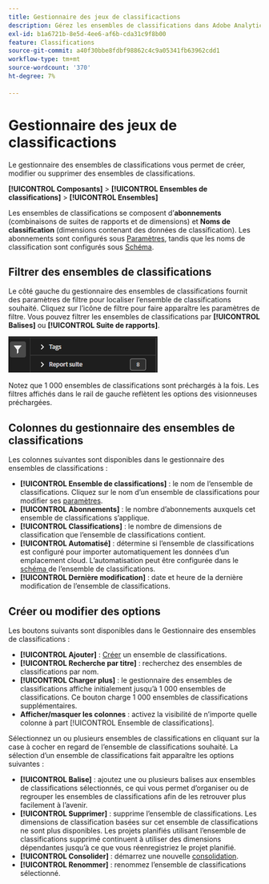```yaml
---
title: Gestionnaire des jeux de classificactions
description: Gérez les ensembles de classifications dans Adobe Analytics.
exl-id: b1a6721b-8e5d-4ee6-af6b-cda31c9f8b00
feature: Classifications
source-git-commit: a40f30bbe8fdbf98862c4c9a05341fb63962cdd1
workflow-type: tm+mt
source-wordcount: '370'
ht-degree: 7%

---
```


# Gestionnaire des jeux de classificactions

Le gestionnaire des ensembles de classifications vous permet de créer, modifier ou supprimer des ensembles de classifications.

**[!UICONTROL Composants]** > **[!UICONTROL Ensembles de classifications]** > **[!UICONTROL Ensembles]**

Les ensembles de classifications se composent d’**abonnements** (combinaisons de suites de rapports et de dimensions) et **Noms de classification** (dimensions contenant des données de classification). Les abonnements sont configurés sous [Paramètres](settings.md), tandis que les noms de classification sont configurés sous [Schéma](schema.md).

## Filtrer des ensembles de classifications

Le côté gauche du gestionnaire des ensembles de classifications fournit des paramètres de filtre pour localiser l’ensemble de classifications souhaité. Cliquez sur l’icône de filtre pour faire apparaître les paramètres de filtre. Vous pouvez filtrer les ensembles de classifications par **[!UICONTROL Balises]** ou **[!UICONTROL Suite de rapports]**.

![Filtres des ensembles de classifications](../../assets/classification-set-filters.png)

Notez que 1 000 ensembles de classifications sont préchargés à la fois. Les filtres affichés dans le rail de gauche reflètent les options des visionneuses préchargées.

## Colonnes du gestionnaire des ensembles de classifications

Les colonnes suivantes sont disponibles dans le gestionnaire des ensembles de classifications :

* **[!UICONTROL Ensemble de classifications]** : le nom de l’ensemble de classifications. Cliquez sur le nom d’un ensemble de classifications pour modifier ses [paramètres](settings.md).
* **[!UICONTROL Abonnements]** : le nombre d’abonnements auxquels cet ensemble de classifications s’applique.
* **[!UICONTROL Classifications]** : le nombre de dimensions de classification que l’ensemble de classifications contient.
* **[!UICONTROL Automatisé]** : détermine si l’ensemble de classifications est configuré pour importer automatiquement les données d’un emplacement cloud. L’automatisation peut être configurée dans le [ schéma ](schema.md) de l’ensemble de classifications.
* **[!UICONTROL Dernière modification]** : date et heure de la dernière modification de l’ensemble de classifications.

## Créer ou modifier des options

Les boutons suivants sont disponibles dans le Gestionnaire des ensembles de classifications :

* **[!UICONTROL Ajouter]** : [Créer](create.md) un ensemble de classifications.
* **[!UICONTROL Recherche par titre]** : recherchez des ensembles de classifications par nom.
* **[!UICONTROL Charger plus]** : le gestionnaire des ensembles de classifications affiche initialement jusqu’à 1 000 ensembles de classifications. Ce bouton charge 1 000 ensembles de classifications supplémentaires.
* **Afficher/masquer les colonnes** : activez la visibilité de n’importe quelle colonne à part [!UICONTROL Ensemble de classifications].

Sélectionnez un ou plusieurs ensembles de classifications en cliquant sur la case à cocher en regard de l’ensemble de classifications souhaité. La sélection d’un ensemble de classifications fait apparaître les options suivantes :

* **[!UICONTROL Balise]** : ajoutez une ou plusieurs balises aux ensembles de classifications sélectionnés, ce qui vous permet d’organiser ou de regrouper les ensembles de classifications afin de les retrouver plus facilement à l’avenir.
* **[!UICONTROL Supprimer]** : supprime l’ensemble de classifications. Les dimensions de classification basées sur cet ensemble de classifications ne sont plus disponibles. Les projets planifiés utilisant l’ensemble de classifications supprimé continuent à utiliser des dimensions dépendantes jusqu’à ce que vous réenregistriez le projet planifié.
* **[!UICONTROL Consolider]** : démarrez une nouvelle [consolidation](../consolidations/process.md).
* **[!UICONTROL Renommer]** : renommez l’ensemble de classifications sélectionné.
